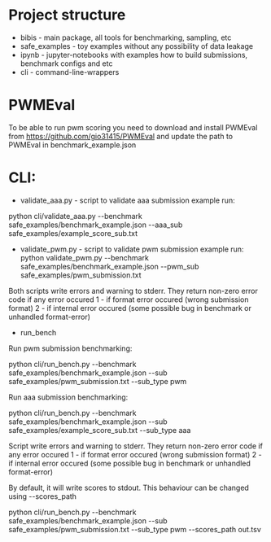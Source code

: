 # Project structure

* bibis - main package, all tools for benchmarking, sampling, etc
* safe_examples - toy examples without any possibility of data leakage
* ipynb - jupyter-notebooks with examples how to build submissions, benchmark configs and etc
* cli - command-line-wrappers

# PWMEval

To be able to run pwm scoring you need to download and install PWMEval from https://github.com/gio31415/PWMEval
and update the path to PWMEval in benchmark_example.json

# CLI: 

* validate_aaa.py - script to validate aaa submission 
example run:

python cli/validate_aaa.py --benchmark safe_examples/benchmark_example.json --aaa_sub safe_examples/example_score_sub.txt 

* validate_pwm.py - script to validate pwm submission 
example run:
python validate_pwm.py --benchmark safe_examples/benchmark_example.json --pwm_sub safe_examples/pwm_submission.txt 

Both scripts write errors and warning to stderr. They return non-zero error code if any error occured
1 - if format error occured (wrong submission format)
2 - if internal error occured (some possible bug in benchmark or unhandled format-error)

* run_bench

Run pwm submission benchmarking:

python cli/run_bench.py --benchmark safe_examples/benchmark_example.json --sub safe_examples/pwm_submission.txt --sub_type pwm

Run aaa submission benchmarking:

python cli/run_bench.py --benchmark safe_examples/benchmark_example.json --sub safe_examples/example_score_sub.txt --sub_type aaa

Script write errors and warning to stderr. They return non-zero error code if any error occured
1 - if format error occured (wrong submission format)
2 - if internal error occured (some possible bug in benchmark or unhandled format-error)

By default, it will write scores to stdout. This behaviour can be changed using --scores_path

python cli/run_bench.py --benchmark safe_examples/benchmark_example.json --sub safe_examples/pwm_submission.txt --sub_type pwm --scores_path out.tsv